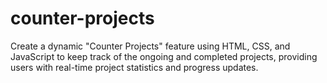 # counter-projects

Create a dynamic "Counter Projects" feature using HTML, CSS, and JavaScript to keep track of the ongoing and completed projects, providing users with real-time project statistics and progress updates.
